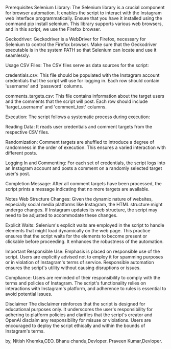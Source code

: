 Prerequisites
Selenium Library:
The Selenium library is a crucial component for browser automation. It enables the script to interact with the Instagram web interface programmatically. Ensure that you have it installed using the command pip install selenium. This library supports various web browsers, and in this script, we use the Firefox browser.

Geckodriver:
Geckodriver is a WebDriver for Firefox, necessary for Selenium to control the Firefox browser. Make sure that the Geckodriver executable is in the system PATH so that Selenium can locate and use it seamlessly.

Usage
CSV Files:
The CSV files serve as data sources for the script:

credentials.csv: This file should be populated with the Instagram account credentials that the script will use for logging in. Each row should contain 'username' and 'password' columns.

comments_targets.csv: This file contains information about the target users and the comments that the script will post. Each row should include 'target_username' and 'comment_text' columns.

Execution:
The script follows a systematic process during execution:

Reading Data: It reads user credentials and comment targets from the respective CSV files.

Randomization: Comment targets are shuffled to introduce a degree of randomness in the order of execution. This ensures a varied interaction with different posts.

Logging In and Commenting: For each set of credentials, the script logs into an Instagram account and posts a comment on a randomly selected target user's post.

Completion Message: After all comment targets have been processed, the script prints a message indicating that no more targets are available.

Notes
Web Structure Changes:
Given the dynamic nature of websites, especially social media platforms like Instagram, the HTML structure might undergo changes. If Instagram updates its web structure, the script may need to be adjusted to accommodate these changes.

Explicit Waits:
Selenium's explicit waits are employed in the script to handle elements that might load dynamically on the web page. This practice ensures that the script waits for the elements to become present or clickable before proceeding. It enhances the robustness of the automation.

Important
Responsible Use:
Emphasis is placed on responsible use of the script. Users are explicitly advised not to employ it for spamming purposes or in violation of Instagram's terms of service. Responsible automation ensures the script's utility without causing disruptions or issues.

Compliance:
Users are reminded of their responsibility to comply with the terms and policies of Instagram. The script's functionality relies on interactions with Instagram's platform, and adherence to rules is essential to avoid potential issues.

Disclaimer
The disclaimer reinforces that the script is designed for educational purposes only. It underscores the user's responsibility for adhering to platform policies and clarifies that the script's creator and OpenAI disclaim any responsibility for misuse or violations. Users are encouraged to deploy the script ethically and within the bounds of Instagram's terms.

by,
Nitish Khemka,CEO.
Bhanu chandu,Devloper.
Praveen Kumar,Devloper.
